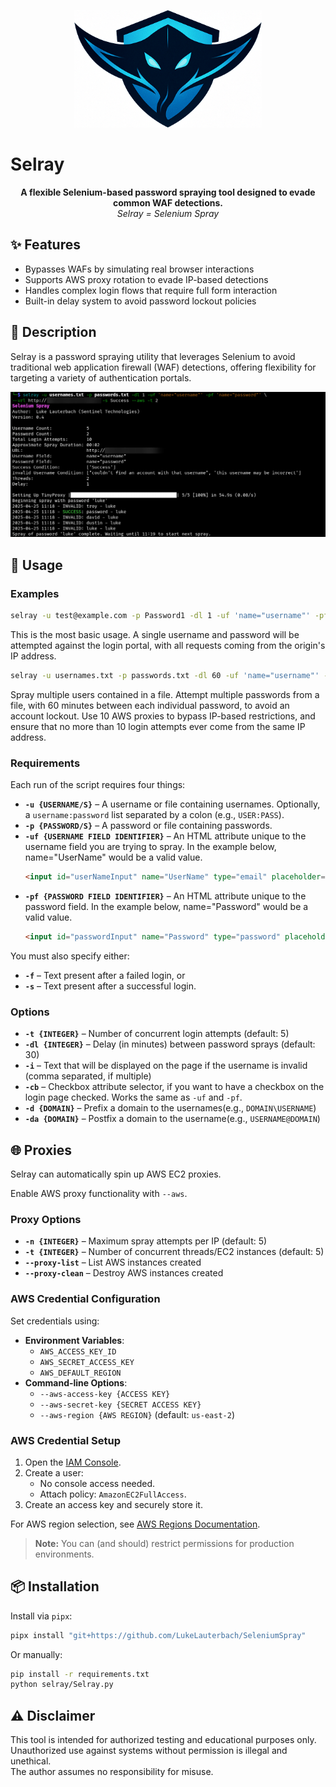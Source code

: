 <p align="center">
  <img src="assets/screenshots/selray_logo.png" alt="Selray Logo" width="300">
</p>

# Selray

<p align="center">
  <b>A flexible Selenium-based password spraying tool designed to evade common WAF detections.</b><br>
  <i>Selray = Selenium Spray</i>
</p>

## ✨ Features
- Bypasses WAFs by simulating real browser interactions
- Supports AWS proxy rotation to evade IP-based detections
- Handles complex login flows that require full form interaction
- Built-in delay system to avoid password lockout policies

## 📜 Description
Selray is a password spraying utility that leverages Selenium to avoid traditional web application firewall (WAF) detections, offering flexibility for targeting a variety of authentication portals.

![Example Screenshot](assets/screenshots/example.png)

## 🚀 Usage

### Examples
```bash
selray -u test@example.com -p Password1 -dl 1 -uf 'name="username"' -pf 'name="password"' --url https://example.com -s Success
```
This is the most basic usage. A single username and password will be attempted against the login portal, with all requests coming from the origin's IP address.

```bash
selray -u usernames.txt -p passwords.txt -dl 60 -uf 'name="username"' -pf 'name="password"' --url https://example.com -s Success --aws -t 10 -n 10
```
Spray multiple users contained in a file. Attempt multiple passwords from a file, with 60 minutes between each individual password, to avoid an account lockout. Use 10 AWS proxies to bypass IP-based restrictions, and ensure that no more than 10 login attempts ever come from the same IP address.

### Requirements
Each run of the script requires four things:
- **`-u {USERNAME/S}`** – A username or file containing usernames. Optionally, a `username:password` list separated by a colon (e.g., `USER:PASS`).
- **`-p {PASSWORD/S}`** – A password or file containing passwords.
- **`-uf {USERNAME FIELD IDENTIFIER}`** – An HTML attribute unique to the username field you are trying to spray. In the example below, name="UserName" would be a valid value.
  ```html
  <input id="userNameInput" name="UserName" type="email" placeholder="someone@example.com" autocomplete="off">
  ```
- **`-pf {PASSWORD FIELD IDENTIFIER}`** – An HTML attribute unique to the password field. In the example below, name="Password" would be a valid value.
  ```html
  <input id="passwordInput" name="Password" type="password" placeholder="Password" autocomplete="off">
  ```

You must also specify either:
- **`-f`** – Text present after a failed login, or
- **`-s`** – Text present after a successful login.

### Options
- **`-t {INTEGER}`** – Number of concurrent login attempts (default: 5)
- **`-dl {INTEGER}`** – Delay (in minutes) between password sprays (default: 30)
- **`-i`** – Text that will be displayed on the page if the username is invalid (comma separated, if multiple)
- **`-cb`** – Checkbox attribute selector, if you want to have a checkbox on the login page checked. Works the same as `-uf` and `-pf`.
- **`-d {DOMAIN}`** – Prefix a domain to the usernames(e.g., `DOMAIN\USERNAME`)
- **`-da {DOMAIN}`** – Postfix a domain to the username(e.g., `USERNAME@DOMAIN`)

## 🌐 Proxies
Selray can automatically spin up AWS EC2 proxies.

Enable AWS proxy functionality with `--aws`.

### Proxy Options
- **`-n {INTEGER}`** – Maximum spray attempts per IP (default: 5)
- **`-t {INTEGER}`** – Number of concurrent threads/EC2 instances (default: 5)
- **`--proxy-list`** – List AWS instances created
- **`--proxy-clean`** – Destroy AWS instances created

### AWS Credential Configuration
Set credentials using:
- **Environment Variables**:
  - `AWS_ACCESS_KEY_ID`
  - `AWS_SECRET_ACCESS_KEY`
  - `AWS_DEFAULT_REGION`
- **Command-line Options**:
  - `--aws-access-key {ACCESS KEY}`
  - `--aws-secret-key {SECRET ACCESS KEY}`
  - `--aws-region {AWS REGION}` (default: `us-east-2`)

### AWS Credential Setup
1. Open the [IAM Console](https://us-east-1.console.aws.amazon.com/iam).
2. Create a user:
   - No console access needed.
   - Attach policy: `AmazonEC2FullAccess`.
3. Create an access key and securely store it.

For AWS region selection, see [AWS Regions Documentation](https://docs.aws.amazon.com/AmazonRDS/latest/UserGuide/Concepts.RegionsAndAvailabilityZones.html).

> **Note:** You can (and should) restrict permissions for production environments.

## 📦 Installation
Install via `pipx`:
```bash
pipx install "git+https://github.com/LukeLauterbach/SeleniumSpray"
```

Or manually:
```bash
pip install -r requirements.txt
python selray/Selray.py
```

## ⚠️ Disclaimer
This tool is intended for authorized testing and educational purposes only.  
Unauthorized use against systems without permission is illegal and unethical.  
The author assumes no responsibility for misuse.
